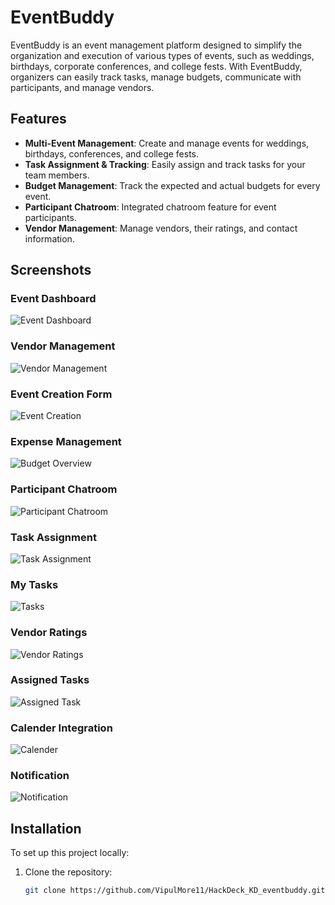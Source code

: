 # EventBuddy

EventBuddy is an event management platform designed to simplify the organization and execution of various types of events, such as weddings, birthdays, corporate conferences, and college fests. With EventBuddy, organizers can easily track tasks, manage budgets, communicate with participants, and manage vendors.

## Features

- **Multi-Event Management**: Create and manage events for weddings, birthdays, conferences, and college fests.
- **Task Assignment & Tracking**: Easily assign and track tasks for your team members.
- **Budget Management**: Track the expected and actual budgets for every event.
- **Participant Chatroom**: Integrated chatroom feature for event participants.
- **Vendor Management**: Manage vendors, their ratings, and contact information.

## Screenshots

### Event Dashboard
![Event Dashboard](https://github.com/VipulMore11/HackDeck_KD_eventbuddy/blob/main/Images/WhatsApp%20Image%202024-09-28%20at%202.13.59%20PM.jpeg)

### Vendor Management
![Vendor Management](https://github.com/VipulMore11/HackDeck_KD_eventbuddy/blob/main/Images/WhatsApp%20Image%202024-09-28%20at%202.35.37%20PM.jpeg)

### Event Creation Form
![Event Creation](https://github.com/VipulMore11/HackDeck_KD_eventbuddy/blob/main/Images/WhatsApp%20Image%202024-09-28%20at%202.41.10%20PM.jpeg)

### Expense Management
![Budget Overview](https://github.com/VipulMore11/HackDeck_KD_eventbuddy/blob/main/Images/WhatsApp%20Image%202024-09-28%20at%202.38.07%20PM.jpeg)

### Participant Chatroom
![Participant Chatroom](https://github.com/VipulMore11/HackDeck_KD_eventbuddy/blob/main/Images/WhatsApp%20Image%202024-09-28%20at%202.26.31%20PM.jpeg)

### Task Assignment
![Task Assignment](https://github.com/VipulMore11/HackDeck_KD_eventbuddy/blob/main/Images/WhatsApp%20Image%202024-09-28%20at%202.13.59%20PM.jpeg)

### My Tasks
![Tasks](https://github.com/VipulMore11/HackDeck_KD_eventbuddy/blob/main/Images/WhatsApp%20Image%202024-09-28%20at%202.34.55%20PM.jpeg)

### Vendor Ratings
![Vendor Ratings](https://github.com/VipulMore11/HackDeck_KD_eventbuddy/blob/main/Images/WhatsApp%20Image%202024-09-28%20at%202.19.30%20PM.jpeg)

### Assigned Tasks
![Assigned Task](https://github.com/VipulMore11/HackDeck_KD_eventbuddy/blob/main/Images/WhatsApp%20Image%202024-09-28%20at%202.19.12%20PM.jpeg)

### Calender Integration
![Calender](https://github.com/VipulMore11/HackDeck_KD_eventbuddy/blob/main/Images/WhatsApp%20Image%202024-09-28%20at%202.23.20%20PM.jpeg)

### Notification
![Notification](https://github.com/VipulMore11/HackDeck_KD_eventbuddy/blob/main/Images/WhatsApp%20Image%202024-09-28%20at%202.33.57%20PM.jpeg)

## Installation

To set up this project locally:

1. Clone the repository:
   ```bash
   git clone https://github.com/VipulMore11/HackDeck_KD_eventbuddy.git
